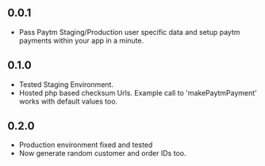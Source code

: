 ## 0.0.1

* Pass Paytm Staging/Production user specific data and setup paytm payments within your app in a minute.

## 0.1.0

* Tested Staging Environment.
* Hosted php based checksum Urls. Example call to 'makePaytmPayment' works with default values too.

## 0.2.0

* Production environment fixed and tested
* Now generate random customer and order IDs too.
